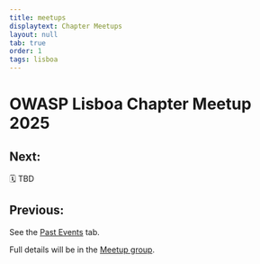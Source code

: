```yaml
---
title: meetups
displaytext: Chapter Meetups
layout: null
tab: true
order: 1
tags: lisboa
---
```

# OWASP Lisboa Chapter Meetup 2025

## Next:

🗓️ TBD

## Previous:

See the [Past Events](https://owasp.org/www-chapter-lisboa/#div-pastevents) tab.

Full details will be in the [Meetup group](https://www.meetup.com/owasp-lisboa-chapter/).